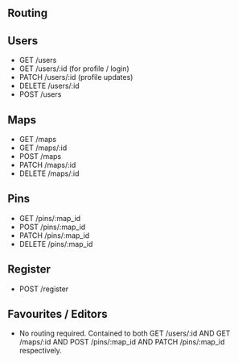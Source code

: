 ## Routing

## Users
* GET /users
* GET /users/:id    (for profile / login)
* PATCH /users/:id  (profile updates)
* DELETE /users/:id
* POST /users

## Maps
* GET /maps
* GET /maps/:id
* POST /maps
* PATCH /maps/:id
* DELETE /maps/:id

## Pins
* GET /pins/:map_id
* POST /pins/:map_id
* PATCH /pins/:map_id
* DELETE /pins/:map_id

## Register
* POST /register

## Favourites / Editors
* No routing required. Contained to both GET /users/:id AND GET /maps/:id AND POST /pins/:map_id AND PATCH /pins/:map_id respectively.